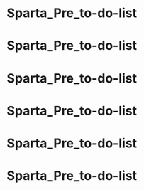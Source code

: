 # Sparta_Pre_to-do-list
# Sparta_Pre_to-do-list
# Sparta_Pre_to-do-list
# Sparta_Pre_to-do-list
# Sparta_Pre_to-do-list
# Sparta_Pre_to-do-list
